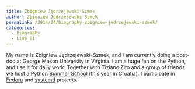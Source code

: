 ```yaml
---
title: Zbigniew Jędrzejewski-Szmek
author: Zbigniew Jedrzejewski-Szmek
permalink: /2014/04/biography-zbigniew-jedrzejewski-szmek/
categories:
  - Biography
  - Live 01
---
```

My name is Zbigniew Jędrzejewski-Szmek, and I am currently doing a post-doc at George Mason University in Virginia. I am a huge fan on the Python, and use it for daily work. Together with Tiziano Zito and a group of friends we host a Python [Summer School][1] (this year in Croatia). I participate in [Fedora][2] and [systemd][3] projects.

 [1]: https://python.g-node.org/wiki/
 [2]: https://fedoraproject.org
 [3]: http://www.freedesktop.org/wiki/Software/systemd
